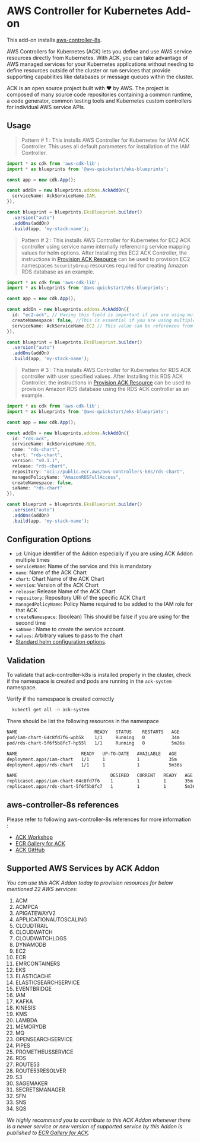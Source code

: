 # AWS Controller for Kubernetes Add-on

This add-on installs [aws-controller-8s](https://github.com/aws-controllers-k8s/community).

AWS Controllers for Kubernetes (ACK) lets you define and use AWS service resources directly from Kubernetes. With ACK, you can take advantage of AWS managed services for your Kubernetes applications without needing to define resources outside of the cluster or run services that provide supporting capabilities like databases or message queues within the cluster.

ACK is an open source project built with ❤️ by AWS. The project is composed of many source code repositories containing a common runtime, a code generator, common testing tools and Kubernetes custom controllers for individual AWS service APIs.

## Usage

> Pattern # 1 : This installs AWS Controller for Kubernetes for IAM ACK Controller. This uses all default parameters for installation of the IAM Controller.

```typescript
import * as cdk from 'aws-cdk-lib';
import * as blueprints from '@aws-quickstart/eks-blueprints';

const app = new cdk.App();

const addOn = new blueprints.addons.AckAddOn({
  serviceName: AckServiceName.IAM,
}),

const blueprint = blueprints.EksBlueprint.builder()
  .version("auto")
  .addOns(addOn)
  .build(app, 'my-stack-name');
```

> Pattern # 2 : This installs AWS Controller for Kubernetes for EC2 ACK controller using service name internally referencing service mapping values for helm options. After Installing this EC2 ACK Controller, the instructions in [Provision ACK Resource](https://www.eksworkshop.com/docs/automation/controlplanes/ack/provision-resources) can be used to provision EC2 namespaces `SecurityGroup` resources required for creating Amazon RDS database as an example.

```typescript
import * as cdk from 'aws-cdk-lib';
import * as blueprints from '@aws-quickstart/eks-blueprints';

const app = new cdk.App();

const addOn = new blueprints.addons.AckAddOn({
  id: "ec2-ack", // Having this field is important if you are using multiple iterations of this Addon.
  createNamespace: false, //This is essential if you are using multiple iterations of this Addon to run in same namespace.
  serviceName: AckServiceName.EC2 // This value can be references from supported service section below,
}),

const blueprint = blueprints.EksBlueprint.builder()
  .version("auto")
  .addOns(addOn)
  .build(app, 'my-stack-name');
```

> Pattern # 3 : This installs AWS Controller for Kubernetes for RDS ACK controller with user specified values. After Installing this RDS ACK Controller, the instructions in [Provision ACK Resource](https://www.eksworkshop.com/docs/automation/controlplanes/ack/provision-resources) can be used to provision Amazon RDS database using the RDS ACK controller as an example.

```typescript
import * as cdk from 'aws-cdk-lib';
import * as blueprints from '@aws-quickstart/eks-blueprints';

const app = new cdk.App();

const addOn = new blueprints.addons.AckAddOn({
  id: "rds-ack",
  serviceName: AckServiceName.RDS,
  name: "rds-chart",
  chart: "rds-chart",
  version: "v0.1.1",
  release: "rds-chart",
  repository: "oci://public.ecr.aws/aws-controllers-k8s/rds-chart",
  managedPolicyName: "AmazonRDSFullAccess",
  createNamespace: false,
  saName: "rds-chart"
}),

const blueprint = blueprints.EksBlueprint.builder()
  .version("auto")
  .addOns(addOn)
  .build(app, 'my-stack-name');
```

## Configuration Options

- `id`: Unique identifier of the Addon especially if you are using ACK Addon multiple times
- `serviceName`: Name of the service and this is mandatory
- `name`: Name of the ACK Chart
- `chart`: Chart Name of the ACK Chart
- `version`: Version of the ACK Chart
- `release`: Release Name of the ACK Chart
- `repository`: Repository URI of the specific ACK Chart
- `managedPolicyName`: Policy Name required to be added to the IAM role for that ACK
- `createNamespace`: (boolean) This should be false if you are using for the second time
- `saName` : Name to create the service account.
- `values`: Arbitrary values to pass to the chart
- [Standard helm configuration options](https://github.com/aws-quickstart/cdk-eks-blueprints/blob/main/docs/addons/index.md#standard-helm-add-on-configuration-options).

## Validation

To validate that ack-controller-k8s is installed properly in the cluster, check if the namespace is created and pods are running in the `ack-system` namespace.

Verify if the namespace is created correctly
```bash
  kubectl get all -n ack-system
```
There should be list the following resources in the namespace
```bash
NAME                             READY   STATUS    RESTARTS   AGE
pod/iam-chart-64c8fd7f6-wpb5k    1/1     Running   0          34m
pod/rds-chart-5f6f5b8fc7-hp55l   1/1     Running   0          5m26s

NAME                        READY   UP-TO-DATE   AVAILABLE   AGE
deployment.apps/iam-chart   1/1     1            1           35m
deployment.apps/rds-chart   1/1     1            1           5m36s

NAME                                   DESIRED   CURRENT   READY   AGE
replicaset.apps/iam-chart-64c8fd7f6    1         1         1       35m
replicaset.apps/rds-chart-5f6f5b8fc7   1         1         1       5m36s
```

## aws-controller-8s references

Please refer to following aws-controller-8s references for more information :
- [ACK Workshop](https://www.eksworkshop.com/docs/automation/controlplanes/ack/)
- [ECR Gallery for ACK](https://gallery.ecr.aws/aws-controllers-k8s/) 
- [ACK GitHub](https://github.com/aws-controllers-k8s/community)

## Supported AWS Services by ACK Addon

*You can use this ACK Addon today to provision resources for below mentioned 22 AWS services:*

1. ACM
2. ACMPCA
3. APIGATEWAYV2
4. APPLICATIONAUTOSCALING
5. CLOUDTRAIL
6. CLOUDWATCH
7. CLOUDWATCHLOGS
8. DYNAMODB
9. EC2
10. ECR
11. EMRCONTAINERS
12. EKS
13. ELASTICACHE
14. ELASTICSEARCHSERVICE
15. EVENTBRIDGE
16. IAM
17. KAFKA
18. KINESIS
19. KMS
20. LAMBDA
21. MEMORYDB
22. MQ
23. OPENSEARCHSERVICE
24. PIPES
25. PROMETHEUSSERVICE
26. RDS
27. ROUTE53
28. ROUTE53RESOLVER
29. S3
30. SAGEMAKER
31. SECRETSMANAGER
32. SFN
33. SNS
34. SQS

*We highly recommend you to contribute to this ACK Addon whenever there is a newer service or new version of supported service by this Addon is published to [ECR Gallery for ACK](https://gallery.ecr.aws/aws-controllers-k8s/).*
